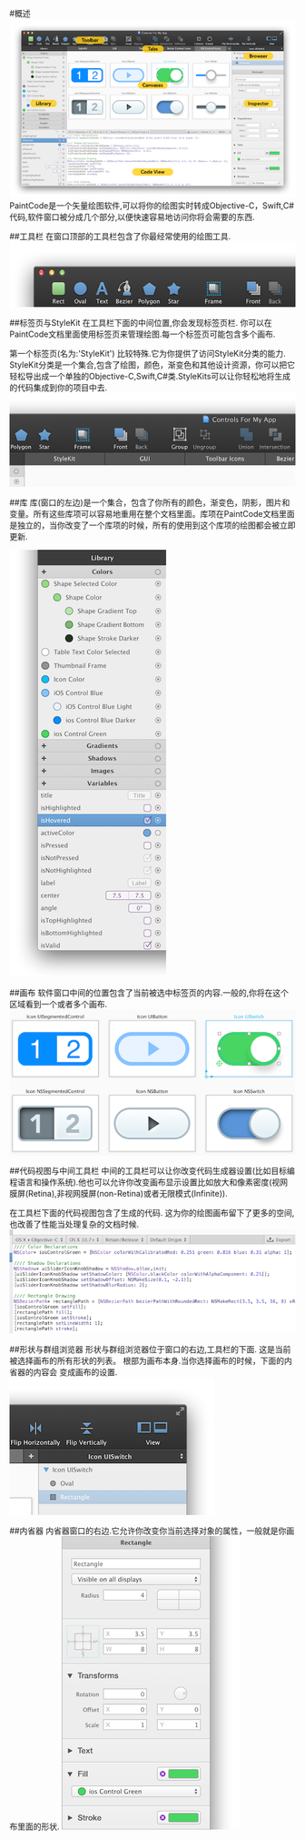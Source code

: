 #概述
![paintcode](assets/paintcode.png)
PaintCode是一个矢量绘图软件,可以将你的绘图实时转成Objective-C，Swift,C#代码,软件窗口被分成几个部分,以便快速容易地访问你将会需要的东西.

##工具栏
在窗口顶部的工具栏包含了你最经常使用的绘图工具.
![toolbar](assets/toolbar.png)

##标签页与StyleKit
在工具栏下面的中间位置,你会发现标签页栏. 你可以在PaintCode文档里面使用标签页来管理绘图.每一个标签页可能包含多个画布.

第一个标签页(名为:'StyleKit') 比较特殊.它为你提供了访问StyleKit分类的能力. StyleKit分类是一个集合,包含了绘图，颜色，渐变色和其他设计资源，你可以把它轻松导出成一个单独的Objective-C,Swift,C#类.StyleKits可以让你轻松地将生成的代码集成到你的项目中去.
![tabs](assets/tabs.png)

##库
库(窗口的左边)是一个集合，包含了你所有的颜色，渐变色，阴影，图片和变量。所有这些库项可以容易地重用在整个文档里面。库项在PaintCode文档里面是独立的，当你改变了一个库项的时候，所有的使用到这个库项的绘图都会被立即更新.

![library](assets/library.png)

##画布
软件窗口中间的位置包含了当前被选中标签页的内容.一般的,你将在这个区域看到一个或者多个画布.
![canvases](assets/canvases.png)

##代码视图与中间工具栏
中间的工具栏可以让你改变代码生成器设置(比如目标编程语言和操作系统).他也可以允许你改变画布显示设置比如放大和像素密度(视网膜屏(Retina),非视网膜屏(non-Retina)或者无限模式(Infinite)).

在工具栏下面的代码视图包含了生成的代码. 这为你的绘图画布留下了更多的空间,也改善了性能当处理复杂的文档时候.
![codeview](assets/codeview.png)

##形状与群组浏览器
形状与群组浏览器位于窗口的右边,工具栏的下面. 这是当前被选择画布的所有形状的列表。 根部为画布本身.当你选择画布的时候，下面的内省器的内容会 变成画布的设置.
![browser](assets/browser.png)

##内省器
内省器窗口的右边.它允许你改变你当前选择对象的属性，一般就是你画布里面的形状.
![inspector](assets/inspector.png)
